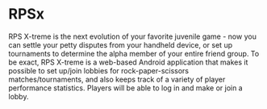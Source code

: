 # RPSx
RPS X-treme is the next evolution of your favorite juvenile game -  now you can settle your petty disputes from your handheld device, or set up tournaments to determine the alpha member of your entire friend group. To be exact, RPS X-treme is a web-based Android application that makes it possible to set up/join lobbies for rock-paper-scissors matches/tournaments, and also keeps track of a variety of player performance statistics. Players will be able to log in and make or join a lobby.


